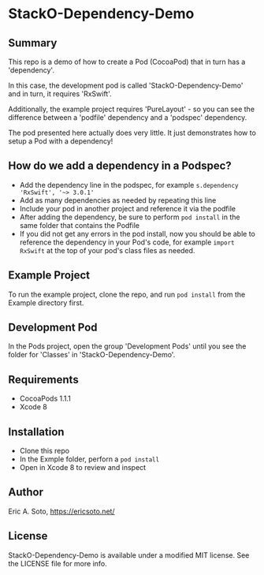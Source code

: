 # StackO-Dependency-Demo

## Summary

This repo is a demo of how to create a Pod (CocoaPod) that in turn has a 'dependency'.

In this case, the development pod is called 'StackO-Dependency-Demo' and in turn, it requires 'RxSwift'.

Additionally, the example project requires 'PureLayout' - so you can see the difference between a 'podfile' dependency and a 'podspec' dependency.

The pod presented here actually does very little. It just demonstrates how to setup a Pod with a dependency!

## How do we add a dependency in a Podspec?

* Add the dependency line in the podspec, for example `s.dependency 'RxSwift', '~> 3.0.1'`
* Add as many dependencies as needed by repeating this line
* Include your pod in another project and reference it via the podfile
* After adding the dependency, be sure to perform `pod install` in the same folder that contains the Podfile
* If you did not get any errors in the pod install, now you should be able to reference the dependency in your Pod's code, for example `import RxSwift` at the top of your pod's class files as needed.

## Example Project

To run the example project, clone the repo, and run `pod install` from the Example directory first.

## Development Pod

In the Pods project, open the group 'Development Pods' until you see the folder for 'Classes' in 'StackO-Dependency-Demo'.

## Requirements

* CocoaPods 1.1.1
* Xcode 8

## Installation

* Clone this repo
* In the Exmple folder, perforn a `pod install`
* Open in Xcode 8 to review and inspect

## Author

Eric A. Soto, https://ericsoto.net/

## License

StackO-Dependency-Demo is available under a modified MIT license. See the LICENSE file for more info.
